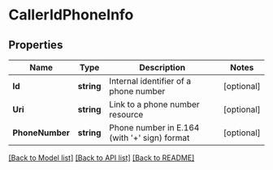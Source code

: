 # CallerIdPhoneInfo

## Properties
Name | Type | Description | Notes
------------ | ------------- | ------------- | -------------
**Id** | **string** | Internal identifier of a phone number | [optional] 
**Uri** | **string** | Link to a phone number resource | [optional] 
**PhoneNumber** | **string** | Phone number in E.164 (with &#39;+&#39; sign) format | [optional] 

[[Back to Model list]](../README.md#documentation-for-models) [[Back to API list]](../README.md#documentation-for-api-endpoints) [[Back to README]](../README.md)


